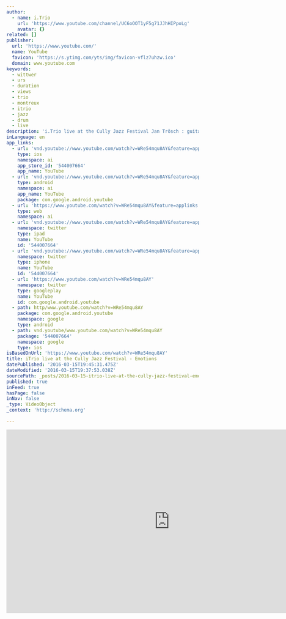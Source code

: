 ```yaml
---
author:
  - name: i.Trio
    url: 'https://www.youtube.com/channel/UC6oOOT1yF5g71JJhHIPpoLg'
    avatar: {}
related: []
publisher:
  url: 'https://www.youtube.com/'
  name: YouTube
  favicon: 'https://s.ytimg.com/yts/img/favicon-vflz7uhzw.ico'
  domain: www.youtube.com
keywords:
  - wittwer
  - urs
  - duration
  - views
  - trio
  - montreux
  - itrio
  - jazz
  - drum
  - live
description: 'i.Trio live at the Cully Jazz Festival Jan Trösch : guitar Pierre Sottas : bass Urs Wittwer : drums'
inLanguage: en
app_links:
  - url: 'vnd.youtube://www.youtube.com/watch?v=WRe54mqu8AY&feature=applinks'
    type: ios
    namespace: ai
    app_store_id: '544007664'
    app_name: YouTube
  - url: 'vnd.youtube://www.youtube.com/watch?v=WRe54mqu8AY&feature=applinks'
    type: android
    namespace: ai
    app_name: YouTube
    package: com.google.android.youtube
  - url: 'https://www.youtube.com/watch?v=WRe54mqu8AY&feature=applinks'
    type: web
    namespace: ai
  - url: 'vnd.youtube://www.youtube.com/watch?v=WRe54mqu8AY&feature=applinks'
    namespace: twitter
    type: ipad
    name: YouTube
    id: '544007664'
  - url: 'vnd.youtube://www.youtube.com/watch?v=WRe54mqu8AY&feature=applinks'
    namespace: twitter
    type: iphone
    name: YouTube
    id: '544007664'
  - url: 'https://www.youtube.com/watch?v=WRe54mqu8AY'
    namespace: twitter
    type: googleplay
    name: YouTube
    id: com.google.android.youtube
  - path: http/www.youtube.com/watch?v=WRe54mqu8AY
    package: com.google.android.youtube
    namespace: google
    type: android
  - path: vnd.youtube/www.youtube.com/watch?v=WRe54mqu8AY
    package: '544007664'
    namespace: google
    type: ios
isBasedOnUrl: 'https://www.youtube.com/watch?v=WRe54mqu8AY'
title: iTrio live at the Cully Jazz Festival - Emotions
datePublished: '2016-03-15T19:45:31.475Z'
dateModified: '2016-03-15T19:37:53.038Z'
sourcePath: _posts/2016-03-15-itrio-live-at-the-cully-jazz-festival-emotions.md
published: true
inFeed: true
hasPage: false
inNav: false
_type: VideoObject
_context: 'http://schema.org'

---
```

<iframe src="https://cdn.embedly.com/widgets/media.html?src=https%3A%2F%2Fwww.youtube.com%2Fembed%2FWRe54mqu8AY%3Ffeature%3Doembed&amp;url=https%3A%2F%2Fwww.youtube.com%2Fwatch%3Fv%3DWRe54mqu8AY&amp;image=https%3A%2F%2Fi.ytimg.com%2Fvi%2FWRe54mqu8AY%2Fhqdefault.jpg&amp;key=b7d04c9b404c499eba89ee7072e1c4f7&amp;type=text%2Fhtml&amp;schema=youtube" width="854" height="480" scrolling="no" frameborder="0" allowfullscreen="allowfullscreen" style=""></iframe>